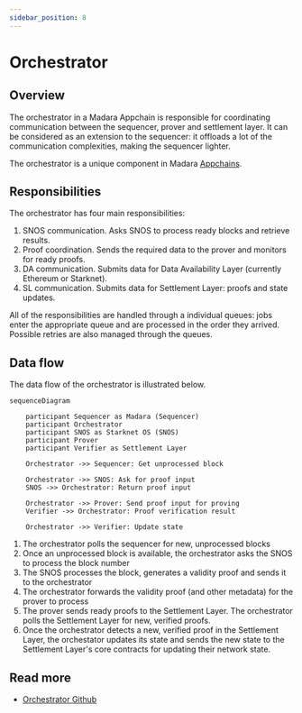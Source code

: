 ```yaml
---
sidebar_position: 8
---
```


# Orchestrator

## Overview

The orchestrator in a Madara Appchain is responsible for coordinating communication between the sequencer, prover and settlement layer. It can be considered as an extension to the sequencer: it offloads a lot of the communication complexities, making the sequencer lighter.

The orchestrator is a unique component in Madara [Appchains](/concepts/appchain).

## Responsibilities

The orchestrator has four main responsibilities:

1. SNOS communication. Asks SNOS to process ready blocks and retrieve results.
1. Proof coordination. Sends the required data to the prover and monitors for ready proofs.
1. DA communication. Submits data for Data Availability Layer (currently Ethereum or Starknet).
1. SL communication. Submits data for Settlement Layer: proofs and state updates.

All of the responsibilities are handled through a individual queues: jobs enter the appropriate queue and are processed in the order they arrived. Possible retries are also managed through the queues.

## Data flow

The data flow of the orchestrator is illustrated below.

```mermaid
sequenceDiagram

    participant Sequencer as Madara (Sequencer)
    participant Orchestrator
    participant SNOS as Starknet OS (SNOS)
    participant Prover
    participant Verifier as Settlement Layer

    Orchestrator ->> Sequencer: Get unprocessed block

    Orchestrator ->> SNOS: Ask for proof input
    SNOS ->> Orchestrator: Return proof input
    
    Orchestrator ->> Prover: Send proof input for proving
    Verifier ->> Orchestrator: Proof verification result

    Orchestrator ->> Verifier: Update state
```

1. The orchestrator polls the sequencer for new, unprocessed blocks
1. Once an unprocessed block is available, the orchestrator asks the SNOS to process the block number
1. The SNOS processes the block, generates a validity proof and sends it to the orchestrator
1. The orchestrator forwards the validity proof (and other metadata) for the prover to process
1. The prover sends ready proofs to the Settlement Layer. The orchestrator polls the Settlement Layer for new, verified proofs.
1. Once the orchestrator detects a new, verified proof in the Settlement Layer, the orchestator updates its state and sends the new state to the Settlement Layer's core contracts for updating their network state.

## Read more

- [Orchestrator Github](https://github.com/madara-alliance/madara-orchestrator)
